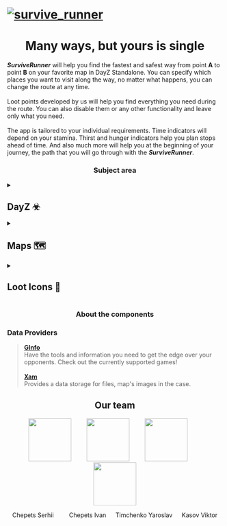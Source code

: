 # [![survive_runner](https://raw.githubusercontent.com/SaintZet/SurviveRunner/ReadmeUpdate/Media/gh_banner.png)](https://github.com/SaintZet/SurviveRunner)

<div align="center">
  <h1> Many ways, but yours is single </h1>
</div>

  ***SurviveRunner*** will help you find the fastest and safest way from point **A** to point **B** on your favorite map in DayZ Standalone. You can specify which places you want to visit along the way, no matter what happens, you can change the route at any time.<br>
  <br>
  Loot points developed by us will help you find everything you need during the route. You can also disable them or any other functionality and leave only what you need.<br>
  <br>
  The app is tailored to your individual requirements. Time indicators will depend on your stamina. Thirst and hunger indicators help you plan stops ahead of time.
And also much more will help you at the beginning of your journey, the path that you will go through with the ***SurviveRunner***.


<div align="center">
  <h3> Subject area </h3>
</div>

<details><summary><h2>DayZ  ☣</h2></summary>
  DayZ is an postapocalyptic open world zombie survival game set on the map of Chernarus which is based on a real rural area in the czech republic.<br>
  <br>
  You are a lonely survivor - hungry, and lost in this huge hostile world. Search through the abandoned remains of civilication for food and weapons, fend of zombies and survive against other human players.<br>
<br>
Get DayZ at https://dayz.com
</details>

<details><summary><h2>Maps  🗺</h2></summary>
  We are developing a large variety of maps for the <b>DayZ Standalone</b>. Maps even comes with two different types:

<li> A <i>topographic</i> map that is useful for navigating by using contours, highlighted roads, buildings, rail tracks, and much more.</li>
<li> A <i>satellite</i> map which allows a focus on the game's terrain.</li><br>
  
  We developing the classical [Chernarus](https://dayz.fandom.com/wiki/Chernarus "fandom") and [Livonia](https://dayz.fandom.com/wiki/Livonia "fandom") maps as well as additional maps, such as:

[Namalsk](https://steamcommunity.com/sharedfiles/filedetails/?id=2289461232&searchtext=Namalsk "steamcommunity"): The famous mod featuring a winter setting
  
[Banov](https://steamcommunity.com/sharedfiles/filedetails/?id=2415195639&searchtext=Banov "steamcommunity"): First map inspired by the diverse Slovak landscape. Its size is 256 km2.
  
[Esseker](https://steamcommunity.com/sharedfiles/filedetails/?id=2462896799&searchtext=Esseker "steamcommunity"): Is a 12km2 post-apocalyptic map originally made for Arma 3 which is still playable.
  
[Takistan](https://steamcommunity.com/sharedfiles/filedetails/?id=2563233742 "steamcommunity"): A mountainous and relatively undeveloped region,
Central Takistan is one of the largest provinces in the country.

This list will certainly grow!

</details>

<details><summary><h2>Loot Icons   📌</h2></summary>
  The standalone version of DayZ changed the way mining works to a large extent. Almost every building is now available and has almost the same chance for items of the same type.<br>
  <br>
  But there are special buildings containing <i>war loot</i>, <i>farms</i> and <i>more</i>. We will highlight these special buildings and add many important landmarks to help users find their current location on the map.<br>
<br>
These attractions will include <i>lighthouses</i>, <i>water towers</i>, <i>ponds</i>, <i>deer</i>, <i>water pumps</i>, and <b>more</b>.

</details>

<div align="center">
  <h3> About the components </h3>
</div>

<!--
<details><summary><h2>Data Providers</h2></summary>
  <li> <a href="https://ginfo.gg/"> GInfo </a></li>
  <li> <a href="https://xam.nu/"> Xam </a> </li>
</details> !-->

### Data Providers
> <a href="https://ginfo.gg/"> <b> GInfo </b> </a> \
> Have the tools and information you need to get the edge over your opponents.
Check out the currently supported games! \
\
> <a href="https://xam.nu/"> <b> Xam </b> </a> \
> Provides a data storage for files, map's images in the case.

<div align="center">
  <h2> Our team </h2>
  <img src="https://avatars.githubusercontent.com/u/48261970" width=100 height=100> <span>&emsp;&emsp;</span>
  <img src="https://avatars.githubusercontent.com/u/74767262" width=100 height=100> <span>&emsp;&emsp;</span>
  <img src="https://avatars.githubusercontent.com/u/48255662" width=100 height=100> <span>&emsp;&emsp;</span>
  <img src="https://avatars.githubusercontent.com/u/37346667" width=100 height=100>
  <p> Chepets Serhii &emsp;&emsp; Chepets Ivan &emsp; Timchenko Yaroslav &emsp; Kasov Viktor</p>
</div>
